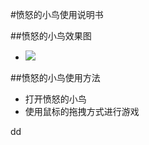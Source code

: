 #愤怒的小鸟使用说明书

##愤怒的小鸟效果图
- ![](https://github.com/openthos/app-testing-results/blob/master/IMGview/AngryBird.png)

##愤怒的小鸟使用方法
- 打开愤怒的小鸟
- 使用鼠标的拖拽方式进行游戏


dd 

